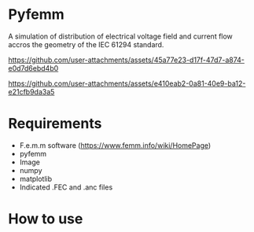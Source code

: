 # Pyfemm

A simulation of distribution of electrical voltage field and current flow accros the geometry of the IEC 61294 standard.


https://github.com/user-attachments/assets/45a77e23-d17f-47d7-a874-e0d7d6ebd4b0


https://github.com/user-attachments/assets/e410eab2-0a81-40e9-ba12-e21cfb9da3a5

# Requirements

- F.e.m.m software (https://www.femm.info/wiki/HomePage)
- pyfemm
- Image
- numpy
- matplotlib
- Indicated .FEC and .anc files

# How to use
